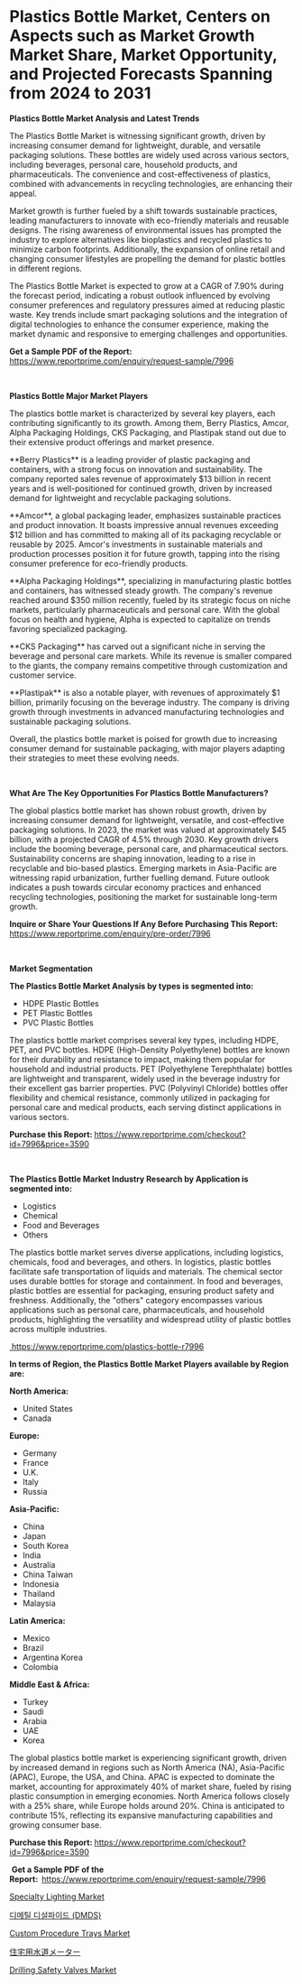 <p><h1>Plastics Bottle Market, Centers on Aspects such as Market Growth Market Share, Market Opportunity, and Projected Forecasts Spanning from 2024 to 2031</h1></p><p><strong>Plastics Bottle Market Analysis and Latest Trends</strong></p>
<p><p>The Plastics Bottle Market is witnessing significant growth, driven by increasing consumer demand for lightweight, durable, and versatile packaging solutions. These bottles are widely used across various sectors, including beverages, personal care, household products, and pharmaceuticals. The convenience and cost-effectiveness of plastics, combined with advancements in recycling technologies, are enhancing their appeal.</p><p>Market growth is further fueled by a shift towards sustainable practices, leading manufacturers to innovate with eco-friendly materials and reusable designs. The rising awareness of environmental issues has prompted the industry to explore alternatives like bioplastics and recycled plastics to minimize carbon footprints. Additionally, the expansion of online retail and changing consumer lifestyles are propelling the demand for plastic bottles in different regions.</p><p>The Plastics Bottle Market is expected to grow at a CAGR of 7.90% during the forecast period, indicating a robust outlook influenced by evolving consumer preferences and regulatory pressures aimed at reducing plastic waste. Key trends include smart packaging solutions and the integration of digital technologies to enhance the consumer experience, making the market dynamic and responsive to emerging challenges and opportunities.</p></p>
<p><strong>Get a Sample PDF of the Report:&nbsp;</strong> <a href="https://www.reportprime.com/enquiry/request-sample/7996">https://www.reportprime.com/enquiry/request-sample/7996</a></p>
<p>&nbsp;</p>
<p><strong>Plastics Bottle Major Market Players</strong></p>
<p><p>The plastics bottle market is characterized by several key players, each contributing significantly to its growth. Among them, Berry Plastics, Amcor, Alpha Packaging Holdings, CKS Packaging, and Plastipak stand out due to their extensive product offerings and market presence.</p><p>**Berry Plastics** is a leading provider of plastic packaging and containers, with a strong focus on innovation and sustainability. The company reported sales revenue of approximately $13 billion in recent years and is well-positioned for continued growth, driven by increased demand for lightweight and recyclable packaging solutions.</p><p>**Amcor**, a global packaging leader, emphasizes sustainable practices and product innovation. It boasts impressive annual revenues exceeding $12 billion and has committed to making all of its packaging recyclable or reusable by 2025. Amcor's investments in sustainable materials and production processes position it for future growth, tapping into the rising consumer preference for eco-friendly products.</p><p>**Alpha Packaging Holdings**, specializing in manufacturing plastic bottles and containers, has witnessed steady growth. The company's revenue reached around $350 million recently, fueled by its strategic focus on niche markets, particularly pharmaceuticals and personal care. With the global focus on health and hygiene, Alpha is expected to capitalize on trends favoring specialized packaging.</p><p>**CKS Packaging** has carved out a significant niche in serving the beverage and personal care markets. While its revenue is smaller compared to the giants, the company remains competitive through customization and customer service. </p><p>**Plastipak** is also a notable player, with revenues of approximately $1 billion, primarily focusing on the beverage industry. The company is driving growth through investments in advanced manufacturing technologies and sustainable packaging solutions.</p><p>Overall, the plastics bottle market is poised for growth due to increasing consumer demand for sustainable packaging, with major players adapting their strategies to meet these evolving needs.</p></p>
<p>&nbsp;</p>
<p><strong>What Are The Key Opportunities For Plastics Bottle Manufacturers?</strong></p>
<p><p>The global plastics bottle market has shown robust growth, driven by increasing consumer demand for lightweight, versatile, and cost-effective packaging solutions. In 2023, the market was valued at approximately $45 billion, with a projected CAGR of 4.5% through 2030. Key growth drivers include the booming beverage, personal care, and pharmaceutical sectors. Sustainability concerns are shaping innovation, leading to a rise in recyclable and bio-based plastics. Emerging markets in Asia-Pacific are witnessing rapid urbanization, further fuelling demand. Future outlook indicates a push towards circular economy practices and enhanced recycling technologies, positioning the market for sustainable long-term growth.</p></p>
<p><strong>Inquire or Share Your Questions If Any Before Purchasing This Report:</strong> <a href="https://www.reportprime.com/enquiry/pre-order/7996">https://www.reportprime.com/enquiry/pre-order/7996</a></p>
<p>&nbsp;</p>
<p><strong>Market Segmentation</strong></p>
<p><strong>The Plastics Bottle Market Analysis by types is segmented into:</strong></p>
<p><ul><li>HDPE Plastic Bottles</li><li>PET Plastic Bottles</li><li>PVC Plastic Bottles</li></ul></p>
<p><p>The plastics bottle market comprises several key types, including HDPE, PET, and PVC bottles. HDPE (High-Density Polyethylene) bottles are known for their durability and resistance to impact, making them popular for household and industrial products. PET (Polyethylene Terephthalate) bottles are lightweight and transparent, widely used in the beverage industry for their excellent gas barrier properties. PVC (Polyvinyl Chloride) bottles offer flexibility and chemical resistance, commonly utilized in packaging for personal care and medical products, each serving distinct applications in various sectors.</p></p>
<p><strong>Purchase this Report:&nbsp;</strong><a href="https://www.reportprime.com/checkout?id=7996&price=3590">https://www.reportprime.com/checkout?id=7996&price=3590</a></p>
<p>&nbsp;</p>
<p><strong>The Plastics Bottle Market Industry Research by Application is segmented into:</strong></p>
<p><ul><li>Logistics</li><li>Chemical</li><li>Food and Beverages</li><li>Others</li></ul></p>
<p><p>The plastics bottle market serves diverse applications, including logistics, chemicals, food and beverages, and others. In logistics, plastic bottles facilitate safe transportation of liquids and materials. The chemical sector uses durable bottles for storage and containment. In food and beverages, plastic bottles are essential for packaging, ensuring product safety and freshness. Additionally, the "others" category encompasses various applications such as personal care, pharmaceuticals, and household products, highlighting the versatility and widespread utility of plastic bottles across multiple industries.</p></p>
<p><a href="https://www.reportprime.com/plastics-bottle-r7996">&nbsp;https://www.reportprime.com/plastics-bottle-r7996</a></p>
<p><strong>In terms of Region, the Plastics Bottle Market Players available by Region are:</strong></p>
<p>
    <p> <strong> North America: </strong>
        <ul>
            <li>United States</li>
            <li>Canada</li>
        </ul>
        </p> 
    <p> <strong> Europe: </strong>
        <ul>
            <li>Germany</li>
            <li>France</li>
            <li>U.K.</li>
            <li>Italy</li>
            <li>Russia</li>
        </ul>
        </p> 
    <p> <strong> Asia-Pacific: </strong>
        <ul>
            <li>China</li>
            <li>Japan</li>
            <li>South Korea</li>
            <li>India</li>
            <li>Australia</li>
            <li>China Taiwan</li>
            <li>Indonesia</li>
            <li>Thailand</li>
            <li>Malaysia</li>
        </ul>
        </p> 
    <p> <strong> Latin America: </strong>
        <ul>
            <li>Mexico</li>
            <li>Brazil</li>
            <li>Argentina Korea</li>
            <li>Colombia</li>
        </ul>
        </p> 
    <p> <strong> Middle East & Africa: </strong>
        <ul>
            <li>Turkey</li>
            <li>Saudi</li>
            <li>Arabia</li>
            <li>UAE</li>
            <li>Korea</li>
        </ul>
    </p>
    </p>
<p><p>The global plastics bottle market is experiencing significant growth, driven by increased demand in regions such as North America (NA), Asia-Pacific (APAC), Europe, the USA, and China. APAC is expected to dominate the market, accounting for approximately 40% of market share, fueled by rising plastic consumption in emerging economies. North America follows closely with a 25% share, while Europe holds around 20%. China is anticipated to contribute 15%, reflecting its expansive manufacturing capabilities and growing consumer base.</p></p>
<p><strong>Purchase this Report: </strong><a href="https://www.reportprime.com/checkout?id=7996&price=3590">https://www.reportprime.com/checkout?id=7996&price=3590</a></p>
<p>&nbsp;<strong>Get a Sample PDF of the Report:&nbsp;&nbsp;</strong><a href="https://www.reportprime.com/enquiry/request-sample/7996">https://www.reportprime.com/enquiry/request-sample/7996</a></p>
<p><strong></strong></p>
<p><p><a href="https://www.linkedin.com/pulse/market-leaders-laggards-global-specialty-lighting-trends-tnrxe?trackingId=smJ5sh2jR%2FuOp6D0ZONMYg%3D%3D">Specialty Lighting Market</a></p><p><a href="https://medium.com/@ixknzplk81/dimethyl-disulfide-dmds-market-%EC%9D%98-%EA%B8%80%EB%A1%9C%EB%B2%8C-%EC%8B%9C%EC%9E%A5-%EA%B0%9C%EC%9A%94%EB%8A%94-%EC%A0%84-%EC%84%B8%EA%B3%84-%EB%B0%8F-%EC%A3%BC%EC%9A%94-%EC%8B%9C%EC%9E%A5%EC%9D%98-%EC%82%B0%EC%97%85%EC%97%90-%EC%98%81%ED%96%A5%EC%9D%84-%EB%AF%B8%EC%B9%98%EB%8A%94-%EC%A3%BC%EC%9A%94-%ED%8A%B8%EB%A0%8C%EB%93%9C%EC%97%90-%EB%8C%80%ED%95%9C-%EB%8F%85%ED%8A%B9%ED%95%9C-%EA%B4%80%EC%A0%90%EC%9D%84-%EC%A0%9C%EA%B3%B5%ED%95%A9%EB%8B%88%EB%8B%A4-2c90d8e58794">디메틸 디설파이드 (DMDS)</a></p><p><a href="https://github.com/sumonsky0m/Market-Research-Report-List-1/blob/main/custom-procedure-trays-market.md">Custom Procedure Trays Market</a></p><p><a href="https://medium.com/@terisa30p/residential-water-meters-market-%E3%81%AF-%E3%82%B3%E3%82%B9%E3%83%88%E7%AE%A1%E7%90%86%E3%81%A8%E5%8A%B9%E7%8E%87%E5%90%91%E4%B8%8A%E3%82%92%E5%84%AA%E5%85%88%E3%81%97%E3%81%BE%E3%81%99-%E3%81%95%E3%82%89%E3%81%AB-%E5%A0%B1%E5%91%8A%E6%9B%B8%E3%81%AF%E5%B8%82%E5%A0%B4%E3%81%AE%E9%9C%80%E8%A6%81%E9%9D%A2%E3%81%A8%E4%BE%9B%E7%B5%A6%E9%9D%A2%E3%81%AE%E4%B8%A1%E6%96%B9%E3%82%92%E3%82%AB%E3%83%90%E3%83%BC%E3%81%97%E3%81%A6%E3%81%84%E3%81%BE%E3%81%99-residential-5f12cd8a221b">住宅用水道メーター</a></p><p><a href="https://issuu.com/reportprime-2/docs/drilling-safety-valves-market-size-_02101df88bdb50">Drilling Safety Valves Market</a></p></p>